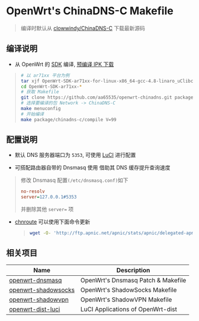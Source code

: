 OpenWrt's ChinaDNS-C Makefile
===

 > 编译时默认从 [clowwindy/ChinaDNS-C][1] 下载最新源码

编译说明
---

 - 从 OpenWrt 的 [SDK][S] 编译, [预编译 IPK 下载][2]

 > ```bash
 > # 以 ar71xx 平台为例
 > tar xjf OpenWrt-SDK-ar71xx-for-linux-x86_64-gcc-4.8-linaro_uClibc-0.9.33.2.tar.bz2
 > cd OpenWrt-SDK-ar71xx-*
 > # 获取 Makefile
 > git clone https://github.com/aa65535/openwrt-chinadns.git package/chinadns-c
 > # 选择要编译的包 Network -> ChinaDNS-C
 > make menuconfig
 > # 开始编译
 > make package/chinadns-c/compile V=99
 > ```

配置说明
---

 - 默认 DNS 服务器端口为 `5353`, 可使用 [LuCI][L] 进行配置  

 - 可搭配路由器自带的 Dnsmasq 使用 借助其 DNS 缓存提升查询速度  

 > 修改 Dnsmasq 配置`(/etc/dnsmasq.conf)`如下
 > ```cfg
 > no-resolv
 > server=127.0.0.1#5353
 > ```
 > 并删除其他 `server=` 项

 - [chnroute][3] 可以使用下面命令更新
    > ```bash
    > wget -O- 'http://ftp.apnic.net/apnic/stats/apnic/delegated-apnic-latest' | awk -F\| '/CN\|ipv4/ { printf("%s/%d\n", $4, 32-log($5)/log(2)) }' > /etc/chinadns_chnroute.txt
    > ```

相关项目
---

 Name                     | Description
 -------------------------|-----------------------------------
 [openwrt-dnsmasq][6]     | OpenWrt's Dnsmasq Patch & Makefile
 [openwrt-shadowsocks][7] | OpenWrt's ShadowSocks Makefile
 [openwrt-shadowvpn][5]   | OpenWrt's ShadowVPN Makefile
 [openwrt-dist-luci][L]   | LuCI Applications of OpenWrt-dist


  [1]: https://github.com/clowwindy/ChinaDNS-C
  [2]: https://sourceforge.net/projects/openwrt-dist/files/chinadns-c/
  [3]: https://github.com/aa65535/openwrt-chinadns/blob/master/files/chinadns.route
  [5]: https://github.com/aa65535/openwrt-shadowvpn
  [6]: https://github.com/aa65535/openwrt-dnsmasq
  [7]: https://github.com/aa65535/openwrt-shadowsocks
  [S]: http://downloads.openwrt.org/snapshots/trunk/
  [L]: https://github.com/aa65535/openwrt-dist-luci
